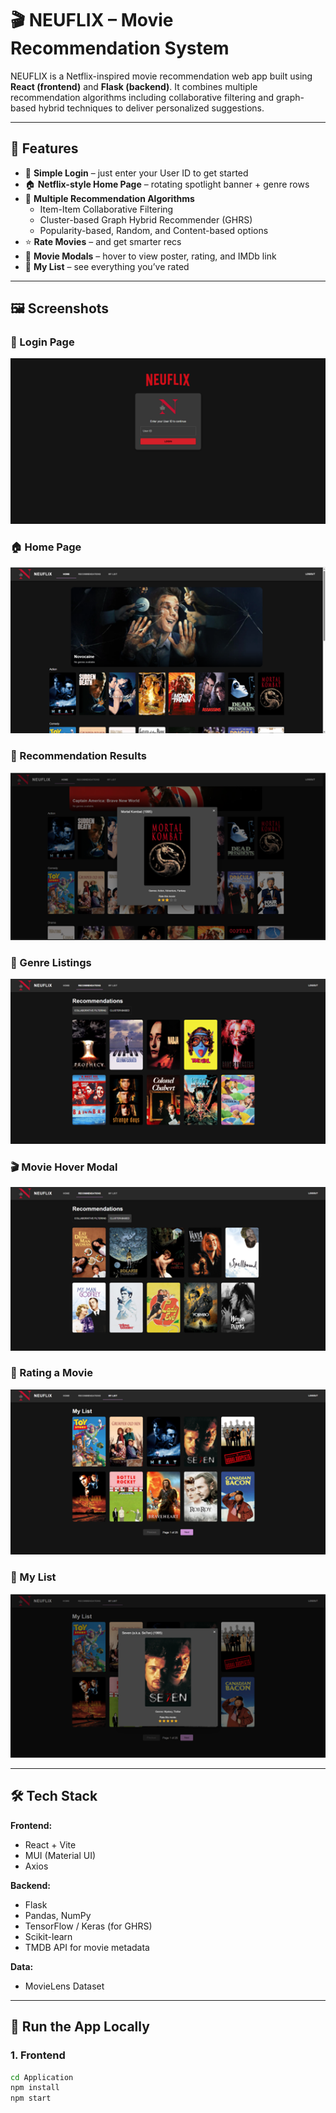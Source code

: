 # 🎬 NEUFLIX – Movie Recommendation System

NEUFLIX is a Netflix-inspired movie recommendation web app built using **React (frontend)** and **Flask (backend)**. It combines multiple recommendation algorithms including collaborative filtering and graph-based hybrid techniques to deliver personalized suggestions.

---

## 🚀 Features

- 🔐 **Simple Login** – just enter your User ID to get started
- 🏠 **Netflix-style Home Page** – rotating spotlight banner + genre rows
- 🎯 **Multiple Recommendation Algorithms**
  - Item-Item Collaborative Filtering
  - Cluster-based Graph Hybrid Recommender (GHRS)
  - Popularity-based, Random, and Content-based options
- ⭐ **Rate Movies** – and get smarter recs
- 🎥 **Movie Modals** – hover to view poster, rating, and IMDb link
- 📝 **My List** – see everything you’ve rated

---

## 🖼 Screenshots

### 🔐 Login Page
![Login](screenshots/Picture1.png)


### 🏠 Home Page
![Home](screenshots/Picture2.png)

### 🎯 Recommendation Results
![Recommendations](screenshots/Picture3.png)

### 📂 Genre Listings
![Genres](screenshots/Picture4.png)

### 🎬 Movie Hover Modal
![Modal](screenshots/Picture5.png)

### 🌟 Rating a Movie
![Rating](screenshots/Picture6.png)

### 📑 My List
![My List](screenshots/Picture7.png)

---

## 🛠 Tech Stack

**Frontend:**
- React + Vite
- MUI (Material UI)
- Axios

**Backend:**
- Flask
- Pandas, NumPy
- TensorFlow / Keras (for GHRS)
- Scikit-learn
- TMDB API for movie metadata

**Data:**
- MovieLens Dataset

---

## 🧪 Run the App Locally

### 1. Frontend

```bash
cd Application
npm install
npm start
